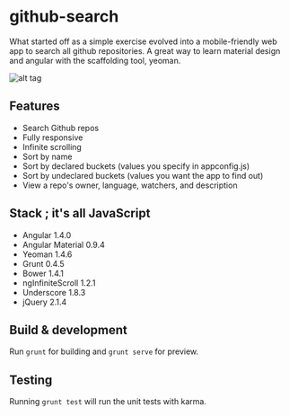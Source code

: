 # github-search

What started off as a simple exercise evolved into a mobile-friendly web app to search all github repositories. A great way to learn material design and angular with the scaffolding tool, yeoman.

![alt tag](http://i.imgur.com/5ltcCnq.png?1)

## Features
- Search Github repos
- Fully responsive
- Infinite scrolling
- Sort by name
- Sort by declared buckets (values you specify in appconfig.js)
- Sort by undeclared buckets (values you want the app to find out)
- View a repo's owner, language, watchers, and description

## Stack ; it's all JavaScript
- Angular 1.4.0
- Angular Material 0.9.4
- Yeoman 1.4.6
- Grunt 0.4.5
- Bower 1.4.1
- ngInfiniteScroll 1.2.1
- Underscore 1.8.3
- jQuery 2.1.4

## Build & development

Run `grunt` for building and `grunt serve` for preview.

## Testing

Running `grunt test` will run the unit tests with karma.
